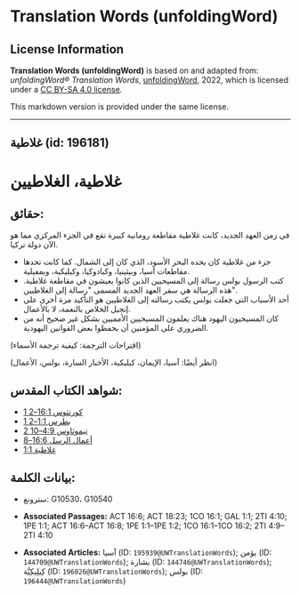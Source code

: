 # Translation Words (unfoldingWord)

## License Information

**Translation Words (unfoldingWord)** is based on and adapted from: _unfoldingWord® Translation Words_, [unfoldingWord](https://unfoldingword.org/utw), 2022, which is licensed under a [CC BY-SA 4.0 license](https://creativecommons.org/licenses/by-sa/4.0/legalcode.en).

This markdown version is provided under the same license.



--------------------------------

## غلاطية (id: 196181)

غلاطية، الغلاطيين
=================

حقائق:
------

في زمن العهد الجديد، كانت غلاطية مقاطعة رومانية كبيرة تقع في الجزء المركزي مما هو الآن دولة تركيا.

* جزء من غلاطية كان يحده البحر الأسود، الذي كان إلى الشمال. كما كانت تحدها مقاطعات آسيا، وبيثينيا، وكبادوكيا، وكيليكية، وبمفيلية.
* كتب الرسول بولس رسالة إلى المسيحيين الذين كانوا يعيشون في مقاطعة غلاطية. هذه الرسالة هي سفر العهد الجديد المسمى "رسالة إلى الغلاطيين".
* أحد الأسباب التي جعلت بولس يكتب رسالته إلى الغلاطيين هو التأكيد مرة أخرى على إنجيل الخلاص بالنعمة، لا بالأعمال.
* كان المسيحيون اليهود هناك يعلمون المسيحيين الأمميين بشكل غير صحيح أنه من الضروري على المؤمنين أن يحفظوا بعض القوانين اليهودية.

(اقتراحات الترجمة: كيفية ترجمة الأسماء)

(انظر أيضًا: آسيا، الإيمان، كيليكية، الأخبار السارة، بولس، الأعمال)

شواهد الكتاب المقدس:
--------------------

* [1 كورنثوس 16:1–2](https://ref.ly/1Cor16:1-1Cor16:2)
* [1 بطرس 1:1–2](https://ref.ly/1Pet1:1-1Pet1:2)
* [2 تيموثاوس 4:9–10](https://ref.ly/2Tim4:9-2Tim4:10)
* [أعمال الرسل 16:6–8](https://ref.ly/Acts16:6-Acts16:8)
* [غلاطية 1:1](https://ref.ly/Gal1:1)

بيانات الكلمة:
--------------

* سترونغ: G10530، G10540

* **Associated Passages:** ACT 16:6; ACT 18:23; 1CO 16:1; GAL 1:1; 2TI 4:10; 1PE 1:1; ACT 16:6–ACT 16:8; 1PE 1:1–1PE 1:2; 1CO 16:1–1CO 16:2; 2TI 4:9–2TI 4:10
* **Associated Articles:** آسيا (ID: `195939@UWTranslationWords`); يؤمن (ID: `144709@UWTranslationWords`); بشارة (ID: `144746@UWTranslationWords`); كِيلِيكِيَّة (ID: `196026@UWTranslationWords`); بولس (ID: `196444@UWTranslationWords`)

